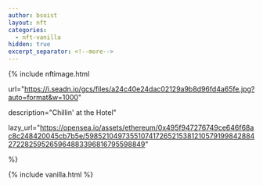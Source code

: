 ```yaml
---
author: bsoist
layout: nft
categories:
  - nft-vanilla
hidden: true
excerpt_separator: <!--more-->
---
```

{% include nftimage.html 

url="https://i.seadn.io/gcs/files/a24c40e24dac02129a9b8d96fd4a65fe.jpg?auto=format&w=1000"

description="Chillin' at the Hotel"

lazy_url="https://opensea.io/assets/ethereum/0x495f947276749ce646f68ac8c248420045cb7b5e/5985210497355107417265215381210579199842884272282595265964883396816795598849"

%}


<!--more-->
{% include vanilla.html %}
